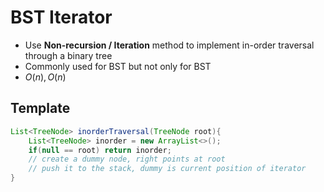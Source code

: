 # BST Iterator

- Use **Non-recursion / Iteration** method to implement in-order traversal through a binary tree
- Commonly used for BST but not only for BST
- $O(n), O(n)$

## Template

```java
List<TreeNode> inorderTraversal(TreeNode root){
	List<TreeNode> inorder = new ArrayList<>();
	if(null == root) return inorder;
	// create a dummy node, right points at root
	// push it to the stack, dummy is current position of iterator
}
```

